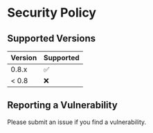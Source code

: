 # Security Policy

## Supported Versions

| Version | Supported          |
| ------- | ------------------ |
| 0.8.x   | :white_check_mark: |
| < 0.8   | :x:                |

## Reporting a Vulnerability

Please submit an issue if you find a vulnerability.
